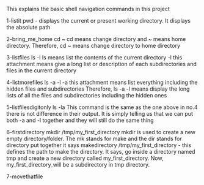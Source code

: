 This explains the basic shell navigation commands in this project

1-listit 
pwd - displays the current or present working directory. It displays the absolute path

2-bring_me_home 
cd ~
cd means change directory and ~ means home directory. Therefore, cd ~ means change directory to home directory

3-listfiles 
ls -l
ls means list the contents of the current directory
-l this attachment means give a long list or description of each subdirectories and files in the current directory

4-listmorefiles 
ls -a -l
-a this attachment means list everything including the hidden files and subdirectories
Therefore, ls -a -l means display the long lists of all the files and subdirectories including the hidden ones

5-listfilesdigitonly
ls -la
This command is the same as the one above in no.4 there is not difference in their output. It is simply telling us that we can put both -a and -l together and they will still do the same thing

6-firstdirectory
mkdir /tmp/my_first_directory
mkdir is used to create a new empty directory/folder. The mk stands for make and the dir stands for directory put together it says makedirectory
/tmp/my_first_directory - this defines the path to make the directory. It says, go inside a directory named tmp and create a new directory called my_first_directory. Now, my_first_directory_will be a subdirectory in tmp directory.

7-movethatfile

